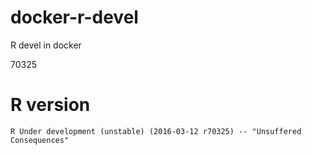 docker-r-devel
==============

R devel in docker

70325

R version
=========

```
R Under development (unstable) (2016-03-12 r70325) -- "Unsuffered Consequences"
```
